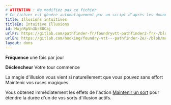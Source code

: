 ```yaml
---
# ATTENTION : Ne modifiez pas ce fichier
# Ce fichier est généré automatiquement par un script d'après les données du module Foundry VTT officiel et de sa traduction
title: Illusions intuitives
titleEn: Intuitive Illusions
id: MwjnRpVn3br88Caj
urlFr: https://gitlab.com/pathfinder-fr/foundryvtt-pathfinder2-fr/-/blob/master/data/feats/MwjnRpVn3br88Caj.htm
urlEn: https://gitlab.com/hooking/foundry-vtt---pathfinder-2e/-/blob/master/packs/data/feats.db/intuitive-illusions.json
layout: dons
---
```

**Fréquence** une fois par jour

**Déclencheur** Votre tour commence

La magie d'illusion vous vient si naturellement que vous pouvez sans effort Maintenir vos ruses magiques.

Vous obtenez immédiatement les effets de l'action [Maintenir un sort](../actions/maintenir-un-sort.md) pour étendre la durée d'un de vos sorts d'illusion actifs.
